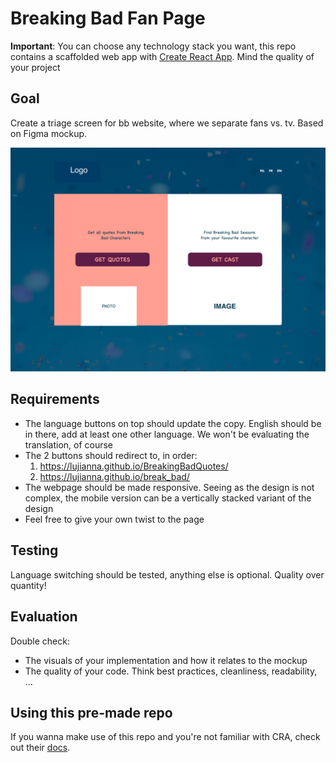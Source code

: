 # Breaking Bad Fan Page

**Important**: You can choose any technology stack you want, this repo contains a scaffolded web app with [Create React App](https://github.com/facebook/create-react-app).
Mind the quality of your project

## Goal

Create a triage screen for bb website, where we separate fans vs. tv.
Based on Figma mockup.

![Saving Goal Plan Mockup Desktop](https://github.com/LujiAnna/breaking_bad/blob/main/mockup/desktop.png)


## Requirements
- The language buttons on top should update the copy. English should be in there, add at least one other language. We won't be evaluating the translation, of course
- The 2 buttons should redirect to, in order:
    1. https://lujianna.github.io/BreakingBadQuotes/
    2. https://lujianna.github.io/break_bad/
- The webpage should be made responsive. Seeing as the design is not complex, the mobile version can be a vertically stacked variant of the design
- Feel free to give your own twist to the page
    
## Testing
Language switching should be tested, anything else is optional. Quality over quantity!

## Evaluation
Double check:
- The visuals of your implementation and how it relates to the mockup
- The quality of your code. Think best practices, cleanliness, readability, ...

## Using this pre-made repo

If you wanna make use of this repo and you're not familiar with CRA, check out their [docs](https://create-react-app.dev/docs/getting-started).